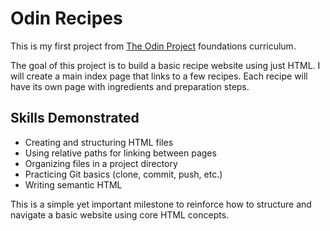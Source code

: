 # Odin Recipes

This is my first project from [The Odin Project](https://www.theodinproject.com/) foundations curriculum.

The goal of this project is to build a basic recipe website using just HTML. I will create a main index page that links to a few recipes. Each recipe will have its own page with ingredients and preparation steps.

## Skills Demonstrated

- Creating and structuring HTML files
- Using relative paths for linking between pages
- Organizing files in a project directory
- Practicing Git basics (clone, commit, push, etc.)
- Writing semantic HTML

This is a simple yet important milestone to reinforce how to structure and navigate a basic website using core HTML concepts.
